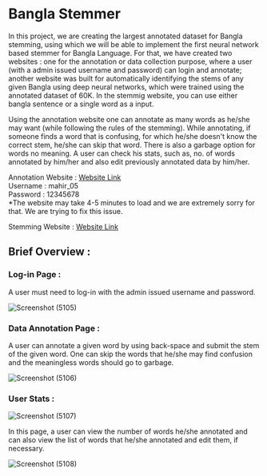 # Bangla Stemmer

In this project, we are creating the largest annotated dataset for Bangla stemming, using which we will be able to implement the first neural network based stemmer for Bangla Language. For that, we have created two websites : one for the annotation or data collection purpose, where a user (with a admin issued username and password) can login and annotate; another website was built for automatically identifying the stems of any given Bangla using deep neural networks, which were trained using the annotated dataset of 60K. In the stemmig website, you can use either bangla sentence or a single word as a input. <br>

Using the annotation website one can annotate as many words as he/she may want (while following the rules of the stemming). While annotating, if someone finds a word that is confusing, for which he/she doesn't
know the correct stem, he/she can skip that word. There is also a garbage option for words no meaning. A user can check his stats, such as, no. of words annotated by him/her and also edit previously annotated 
data by him/her. 

Annotation Website : [Website Link](https://bangla-stemmer.onrender.com/) <br>
Username           : mahir_05 <br>
Password           : 12345678 <br>
*The website may take 4-5 minutes to load and we are extremely sorry for that. We are trying to fix this issue. 

Stemming Website   : [Website Link](https://baangla-stemmer.onrender.com/?fbclid=IwAR0z0FKPGpzJtBKshRigRUKH--AC0i7X2PnXnbB223IppRLgx24GLbI-AG4)

## Brief Overview : 

### Log-in Page : 

A user must need to log-in with the admin issued username and password. 
                     
![Screenshot (5105)](https://github.com/MD-Sayem/project_350/assets/53008288/587e61f0-604e-452f-ab45-5248146ac6b7)

### Data Annotation Page : 

A user can annotate a given word by using back-space and submit the stem of the given word. One can skip the words that he/she may find confusion and the meaningless words should go to garbage. 

![Screenshot (5106)](https://github.com/MD-Sayem/project_350/assets/53008288/e6d4d2e7-09b4-4fd9-a7eb-c63150c22828)

### User Stats : 

![Screenshot (5107)](https://github.com/MD-Sayem/project_350/assets/53008288/69373f96-7815-4106-8f4a-64722aa57e6a)

In this page, a user can view the number of words he/she annotated and can also view the list of words that he/she annotated and edit them, if necessary. 

![Screenshot (5108)](https://github.com/MD-Sayem/project_350/assets/53008288/14bced6a-6be7-4384-a13a-e6c7a43b61cb)
